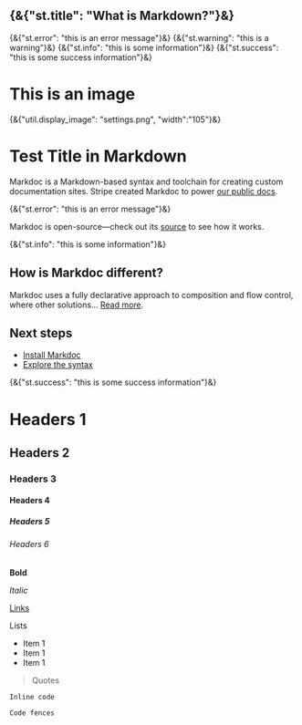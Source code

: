 {&{"st.title": "What is Markdown?"}&}
---

{&{"st.error": "this is an error message"}&}
{&{"st.warning": "this is a warning"}&}
{&{"st.info": "this is some information"}&}
{&{"st.success": "this is some success information"}&}


# This is an image
{&{"util.display_image": "settings.png", "width":"105"}&}

# Test Title in Markdown
Markdoc is a Markdown-based syntax and toolchain for creating custom documentation sites. Stripe created Markdoc to power [our public docs](http://stripe.com/docs).

{&{"st.error": "this is an error message"}&}

Markdoc is open-source—check out its [source](http://github.com/markdoc/markdoc) to see how it works.

{&{"st.info": "this is some information"}&}

## How is Markdoc different?

Markdoc uses a fully declarative approach to composition and flow control, where other solutions… [Read more](/docs/overview).

## Next steps
- [Install Markdoc](/docs/getting-started)
- [Explore the syntax](/docs/syntax)

{&{"st.success": "this is some success information"}&}

# Headers 1
## Headers 2
### Headers 3
#### Headers 4
##### Headers 5
###### Headers 6
**Bold**

_Italic_

[Links](/docs/nodes)

Lists
- Item 1
- Item 1
- Item 1

> Quotes

`Inline code`

```
Code fences
```